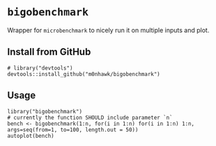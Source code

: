 # `bigobenchmark`
Wrapper for `microbenchmark` to nicely run it on multiple inputs and plot.

## Install from GitHub

```splus
# library("devtools")
devtools::install_github("m0nhawk/bigobenchmark")
```

## Usage
```splus
library("bigobenchmark")
# currently the function SHOULD include parameter `n`
bench <- bigobenchmark(1:n, for(i in 1:n) for(i in 1:n) 1:n, args=seq(from=1, to=100, length.out = 50))
autoplot(bench)
```
